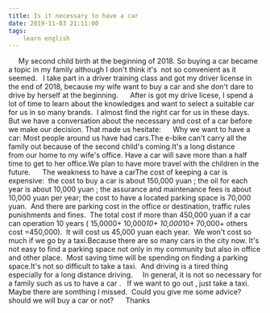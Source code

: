 ```yaml
---
title: Is it necessary to have a car
date: 2019-11-03 21:11:00
tags:
    learn english
---
```

     My second child birth at the beginning of 2018. So buying a car became a topic in my family although I don't think it's  not so convenient as it seemed.   I take part in a driver training class and got my driver license in the end of 2018, because my wife want to buy a car and she don't dare to drive by herself at the beginning.      After is got my drive licese, I spend a lot of time to learn about the knowledges and want to select a suitable car for us in so many brands.  I almost find the right car for us in these days.  But we have a conversation about the necessary and cost of a car before we make our decision. That made us hesitate:      Why we want to have a car: Most people around us have had cars.The e-bike can't carry all the family out because of the second child's coming.It's a long distance from our home to my wife's office. Have a car will save more than a half time to get to her office.We plan to have more travel with the children in the future.      The weakness to have a carThe cost of keeping a car is expensive:  the cost to buy a car is about 150,000 yuan ; the oil for each year is about 10,000 yuan ; the assurance and maintenance fees is about 10,000 yuan per year; the cost to have a located parking space is 70,000 yuan.  And there are parking cost in the office or destination, traffic rules punishments and fines.  The total cost if more than 450,000 yuan if a car can operation 10 years ( 15,0000+ 10,000*10+ 10,000*10+ 70,000+ others cost =450,000).  It will cost us 45,000 yuan each year.  We won't cost so much if we go by a taxi.Because there are so many cars in the city now. It's not easy to find a parking space not only in my community but also in office and other place.  Most saving time will be spending on finding a parking space.It's not so difficult to take a taxi.  And driving is a tired thing especially for a long distance driving.     In general, it is not so necessary for a family such as us to have a car .   If we want to go out , just take a taxi.      Maybe there are somthing I missed.  Could you give me some advice?  should we will buy a car or not?      Thanks